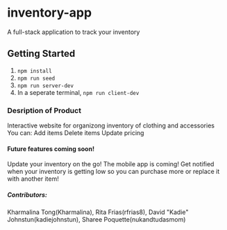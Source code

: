 # inventory-app
A full-stack application to track your inventory

## Getting Started

1. `npm install`
2. `npm run seed`
3. `npm run server-dev`
4. In a seperate terminal, `npm run client-dev`

### Desription of Product
Interactive website for organizong inventory of clothing and accessories
You can:
Add items
Delete items
Update pricing




#### Future features coming soon!
Update your inventory on the go! The mobile app is coming!
Get notified when your inventory is getting low so you can purchase more or replace it with another item!





##### Contributors:

Kharmalina Tong(Kharmalina),
Rita Frias(rfrias8),
David "Kadie" Johnstun(kadiejohnstun),
Sharee Poquette(nukandtudasmom)
